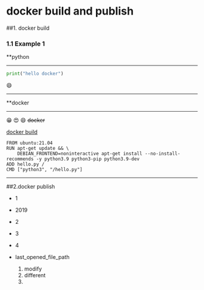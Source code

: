 # docker build and publish
##1. docker build
### 1.1 Example 1
**python
___
~~~python
print("hello docker")
~~~
:smile: 
___
**docker
___
:grin:
:heart_eyes:
:smile:
~~docker~~

<u>docker build</u>

~~~docker
FROM ubuntu:21.04
RUN apt-get update && \
    DEBIAN_FRONTEND=noninteractive apt-get install --no-install-recommends -y python3.9 python3-pip python3.9-dev
ADD hello.py /
CMD ["python3", "/hello.py"]
~~~
___
##2.docker publish
>
 



- 1
- 2019
- 2
- 3
- 4

- last_opened_file_path
  1. modify
  2. different
  3. 
